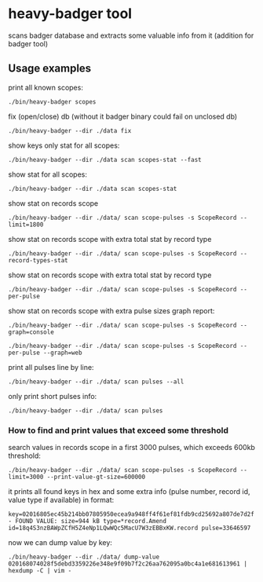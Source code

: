 # heavy-badger tool

scans badger database and extracts some valuable info from it (addition for badger tool)

## Usage examples

print all known scopes:

    ./bin/heavy-badger scopes

fix (open/close) db (without it badger binary could fail on unclosed db)

    ./bin/heavy-badger --dir ./data fix

show keys only stat for all scopes:

    ./bin/heavy-badger --dir ./data scan scopes-stat --fast


show stat for all scopes:

    ./bin/heavy-badger --dir ./data scan scopes-stat

show stat on records scope

    ./bin/heavy-badger --dir ./data/ scan scope-pulses -s ScopeRecord --limit=1800

show stat on records scope with extra total stat by record type

    ./bin/heavy-badger --dir ./data/ scan scope-pulses -s ScopeRecord --record-types-stat

show stat on records scope with extra total stat by record type

    ./bin/heavy-badger --dir ./data/ scan scope-pulses -s ScopeRecord --per-pulse

show stat on records scope with extra pulse sizes graph report:

    ./bin/heavy-badger --dir ./data/ scan scope-pulses -s ScopeRecord --graph=console

    ./bin/heavy-badger --dir ./data/ scan scope-pulses -s ScopeRecord --per-pulse --graph=web

print all pulses line by line:

    ./bin/heavy-badger --dir ./data/ scan pulses --all

only print short pulses info:

    ./bin/heavy-badger --dir ./data/ scan pulses

### How to find and print values that exceed some threshold

search values in records scope in a first 3000 pulses, which exceeds 600kb threshold:

    ./bin/heavy-badger --dir ./data/ scan scope-pulses -s ScopeRecord --limit=3000 --print-value-gt-size=600000

it prints all found keys in hex and some extra info (pulse number, record id, value type if available) in format:

    key=02016805ec45b214bb07805950ecea9a948ff4f61ef81fdb9cd25692a807de7d2f - FOUND VALUE: size=944 kB type=*record.Amend id=18q4S3nzBAWpZCfH5Z4eNp1LQwWQc5MacU7W3zEBBxKW.record pulse=33646597

now we can dump value by key:

    ./bin/heavy-badger --dir ./data/ dump-value 020168074028f5debd3359226e348e9f09b7f2c26aa762095a0bc4a1e681613961 | hexdump -C | vim -

